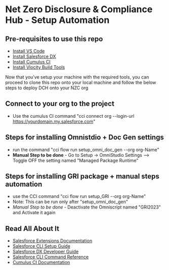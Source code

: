# Net Zero Disclosure & Compliance Hub - Setup Automation

## Pre-requisites to use this repo
- [Install VS Code](https://visualstudio.microsoft.com/downloads/)
- [Install Salesforce DX](https://developer.salesforce.com/docs/atlas.en-us.sfdx_setup.meta/sfdx_setup/sfdx_setup_install_cli.htm)
- [Install Cumulus CI](https://cumulusci.readthedocs.io/en/stable/get-started.html#install-cumulusci)
- [Install Vlocity Build Tools](https://github.com/vlocityinc/vlocity_build#installation-and-update-instructions)

Now that you’ve setup your machine with the required tools, you can proceed to clone this repo onto your local machine and follow the below steps to deploy DCH onto your NZC org

## Connect to your org to the project
- Use the cumulus CI command "cci connect org <org-Name> --login-url https://yourdomain.my.salesforce.com"

## Steps for installing Omnistdio + Doc Gen settings
- run the command "cci flow run setup_omni_doc_gen --org org-Name"
- **Manual Step to be done** - Go to Setup -> OmniStudio Settings --> Toggle OFF the setting named "Managed Package Runtime"

## Steps for installing GRI package + manual steps automation
- use the CCI command "cci flow run setup_GRI --org org-Name"
- Note: This can be run only after "setup_omni_doc_gen"
- *Manual Step to be done* - Deactivate the Omniscript named "GRI2023" and Activate it again


## Read All About It

- [Salesforce Extensions Documentation](https://developer.salesforce.com/tools/vscode/)
- [Salesforce CLI Setup Guide](https://developer.salesforce.com/docs/atlas.en-us.sfdx_setup.meta/sfdx_setup/sfdx_setup_intro.htm)
- [Salesforce DX Developer Guide](https://developer.salesforce.com/docs/atlas.en-us.sfdx_dev.meta/sfdx_dev/sfdx_dev_intro.htm)
- [Salesforce CLI Command Reference](https://developer.salesforce.com/docs/atlas.en-us.sfdx_cli_reference.meta/sfdx_cli_reference/cli_reference.htm)
- [Cumulus CI Documentation](https://cumulusci.readthedocs.io/en/stable/)
